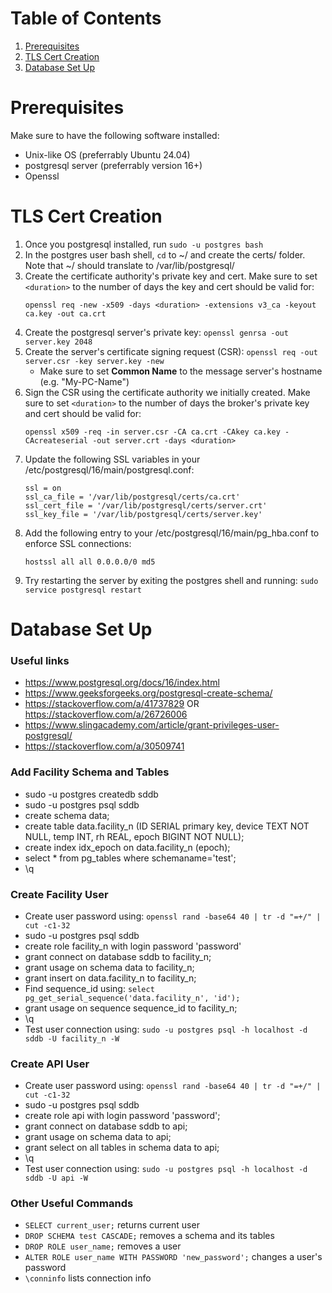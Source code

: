 # Table of Contents
1. [Prerequisites](#prerequisites)
2. [TLS Cert Creation](#tls-cert-creation)
3. [Database Set Up](#database-set-up)

# Prerequisites
Make sure to have the following software installed:
- Unix-like OS (preferrably Ubuntu 24.04)
- postgresql server (preferrably version 16+)
- Openssl

# TLS Cert Creation
1. Once you postgresql installed, run `sudo -u postgres bash`
2. In the postgres user bash shell, `cd` to ~/ and create the certs/ folder. Note that ~/ should translate to /var/lib/postgresql/
3. Create the certificate authority's private key and cert. Make sure to set `<duration>` to the number of days the key and cert should be valid for: 
    ```
    openssl req -new -x509 -days <duration> -extensions v3_ca -keyout ca.key -out ca.crt
    ```
4. Create the postgresql server's private key: `openssl genrsa -out server.key 2048`
5. Create the server's certificate signing request (CSR): `openssl req -out server.csr -key server.key -new` 
    - Make sure to set **Common Name** to the message server's hostname (e.g. "My-PC-Name")
6. Sign the CSR using the certificate authority we initially created. Make sure to set `<duration>` to the number of days the broker's private key and cert should be valid for: 
    ```
    openssl x509 -req -in server.csr -CA ca.crt -CAkey ca.key -CAcreateserial -out server.crt -days <duration>
    ```
7. Update the following SSL variables in your /etc/postgresql/16/main/postgresql.conf:
    ```
    ssl = on
    ssl_ca_file = '/var/lib/postgresql/certs/ca.crt'
    ssl_cert_file = '/var/lib/postgresql/certs/server.crt'
    ssl_key_file = '/var/lib/postgresql/certs/server.key'
    ```
8. Add the following entry to your /etc/postgresql/16/main/pg_hba.conf to enforce SSL connections:
    ```
    hostssl all all 0.0.0.0/0 md5
    ```
9. Try restarting the server by exiting the postgres shell and running: `sudo service postgresql restart` 

# Database Set Up
### Useful links
- https://www.postgresql.org/docs/16/index.html
- https://www.geeksforgeeks.org/postgresql-create-schema/
- https://stackoverflow.com/a/41737829 OR https://stackoverflow.com/a/26726006
- https://www.slingacademy.com/article/grant-privileges-user-postgresql/
- https://stackoverflow.com/a/30509741

### Add Facility Schema and Tables
- sudo -u postgres createdb sddb
- sudo -u postgres psql sddb
- create schema data;
- create table data.facility_n (ID SERIAL primary key, device TEXT NOT NULL, temp INT, rh REAL, epoch BIGINT NOT NULL);
- create index idx_epoch on data.facility_n (epoch);
- select * from pg_tables where schemaname='test';
- \q

### Create Facility User
- Create user password using: `openssl rand -base64 40 | tr -d "=+/" | cut -c1-32`
- sudo -u postgres psql sddb
- create role facility_n with login password 'password'
- grant connect on database sddb to facility_n;
- grant usage on schema data to facility_n;
- grant insert on data.facility_n to facility_n;
- Find sequence_id using: `select pg_get_serial_sequence('data.facility_n', 'id');`
- grant usage on sequence sequence_id to facility_n;
- \q
- Test user connection using: `sudo -u postgres psql -h localhost -d sddb -U facility_n -W`

### Create API User
- Create user password using: `openssl rand -base64 40 | tr -d "=+/" | cut -c1-32`
- sudo -u postgres psql sddb
- create role api with login password 'password';
- grant connect on database sddb to api;
- grant usage on schema data to api;
- grant select on all tables in schema data to api;
- \q
- Test user connection using: `sudo -u postgres psql -h localhost -d sddb -U api -W`

### Other Useful Commands
- `SELECT current_user;` returns current user
- `DROP SCHEMA test CASCADE;` removes a schema and its tables
- `DROP ROLE user_name;` removes a user
- `ALTER ROLE user_name WITH PASSWORD 'new_password';` changes a user's password
- `\conninfo` lists connection info